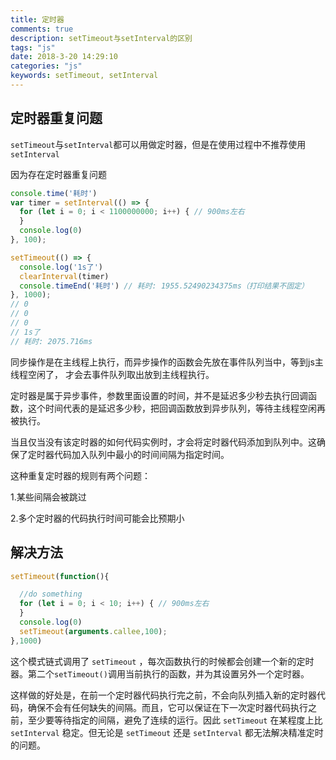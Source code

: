 ```yaml
---
title: 定时器
comments: true
description: setTimeout与setInterval的区别
tags: "js"
date: 2018-3-20 14:29:10
categories: "js"
keywords: setTimeout, setInterval
---
```


## 定时器重复问题

`setTimeout`与`setInterval`都可以用做定时器，但是在使用过程中不推荐使用`setInterval`

因为存在定时器重复问题

```js
console.time('耗时')
var timer = setInterval(() => {
  for (let i = 0; i < 1100000000; i++) { // 900ms左右
  }
  console.log(0)
}, 100);

setTimeout(() => {
  console.log('1s了')
  clearInterval(timer)
  console.timeEnd('耗时') // 耗时: 1955.52490234375ms（打印结果不固定）
}, 1000);
// 0
// 0
// 0
// 1s了
// 耗时: 2075.716ms
```

同步操作是在主线程上执行，而异步操作的函数会先放在事件队列当中，等到js主线程空闲了，
才会去事件队列取出放到主线程执行。

定时器是属于异步事件，参数里面设置的时间，并不是延迟多少秒去执行回调函数，这个时间代表的是延迟多少秒，把回调函数放到异步队列，等待主线程空闲再被执行。


当且仅当没有该定时器的如何代码实例时，才会将定时器代码添加到队列中。这确保了定时器代码加入队列中最小的时间间隔为指定时间。

这种重复定时器的规则有两个问题：

1.某些间隔会被跳过

2.多个定时器的代码执行时间可能会比预期小

## 解决方法

```js
setTimeout(function(){

  //do something
  for (let i = 0; i < 10; i++) { // 900ms左右
  }
  console.log(0)
  setTimeout(arguments.callee,100);
},1000)
```

这个模式链式调用了 `setTimeout` ，每次函数执行的时候都会创建一个新的定时器。第二个`setTimeout()`调用当前执行的函数，并为其设置另外一个定时器。


这样做的好处是，在前一个定时器代码执行完之前，不会向队列插入新的定时器代码，确保不会有任何缺失的间隔。而且，它可以保证在下一次定时器代码执行之前，至少要等待指定的间隔，避免了连续的运行。因此 `setTimeout` 在某程度上比 `setInterval` 稳定。但无论是 `setTimeout` 还是 `setInterval` 都无法解决精准定时的问题。

